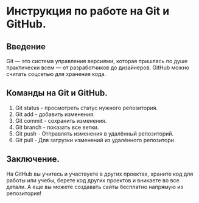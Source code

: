 # Инструкция по работе на Git и GitHub.  

## Введение

Git — это система управления версиями, которая пришлась по душе практически всем — от разработчиков до дизайнеров. GitHub можно считать соцсетью для хранения кода.

## Команды на Git и GitHub.

1. Git status - просмотреть статус нужного репозитория.
2. Git add - добавить изменения.
3. Git commit - сохранить изменения.
4. Git branch - показать все ветки.
5. Git push - Отправлять изменения в удалённый репозиторий.
6. Git pull - Для загрузки изменений из удалённого репозитори.

## Заключение.

На GitHub вы учитесь и участвуете в других проектах, храните код для работы или учебы, берете код других проектов и вникаете во все детали. А еще вы можете создавать сайты бесплатно напрямую из репозитория!
